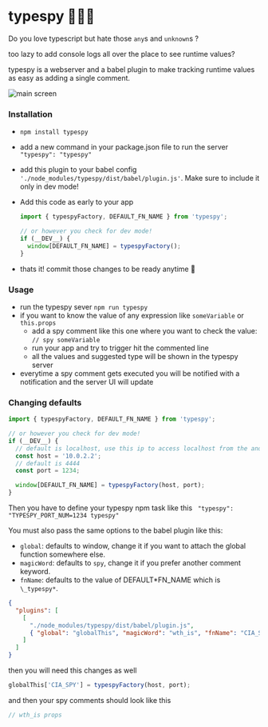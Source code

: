 # typespy 🕵🏻‍♂️

Do you love typescript but hate those `any`s and `unknown`s ?

too lazy to add console logs all over the place to see runtime values?

typespy is a webserver and a babel plugin to make tracking runtime values as easy as adding a single comment.

![main screen](https://raw.githubusercontent.com/a7madgamal/typespy/master/screenshot_main.png)

### Installation

- `npm install typespy`
- add a new command in your package.json file to run the server `"typespy": "typespy"`
- add this plugin to your babel config `'./node_modules/typespy/dist/babel/plugin.js'`. Make sure to include it only in dev mode!
- Add this code as early to your app

  ```typescript
  import { typespyFactory, DEFAULT_FN_NAME } from 'typespy';

  // or however you check for dev mode!
  if (__DEV__) {
    window[DEFAULT_FN_NAME] = typespyFactory();
  }
  ```

- thats it! commit those changes to be ready anytime 🎉

### Usage

- run the typespy sever `npm run typespy`
- if you want to know the value of any expression like `someVariable` or `this.props`
  - add a spy comment like this one where you want to check the value: `// spy someVariable`
  - run your app and try to trigger hit the commented line
  - all the values and suggested type will be shown in the typespy server
- everytime a spy comment gets executed you will be notified with a notification and the server UI will update

### Changing defaults

```typescript
import { typespyFactory, DEFAULT_FN_NAME } from 'typespy';

// or however you check for dev mode!
if (__DEV__) {
  // default is localhost, use this ip to access localhost from the android emulator for example
  const host = '10.0.2.2';
  // default is 4444
  const port = 1234;

  window[DEFAULT_FN_NAME] = typespyFactory(host, port);
}
```

Then you have to define your typespy npm task like this ` "typespy": "TYPESPY_PORT_NUM=1234 typespy"`

You must also pass the same options to the babel plugin like this:

- `global`: defaults to window, change it if you want to attach the global function somewhere else.
- `magicWord`: defaults to `spy`, change it if you prefer another comment keyword.
- `fnName`: defaults to the value of DEFAULT*FN_NAME which is `\_typespy*`.

```json
{
  "plugins": [
    [
      "./node_modules/typespy/dist/babel/plugin.js",
      { "global": "globalThis", "magicWord": "wth_is", "fnName": "CIA_SPY" }
    ]
  ]
}
```

then you will need this changes as well

```typescript
globalThis['CIA_SPY'] = typespyFactory(host, port);
```

and then your spy comments should look like this

```js
// wth_is props
```

